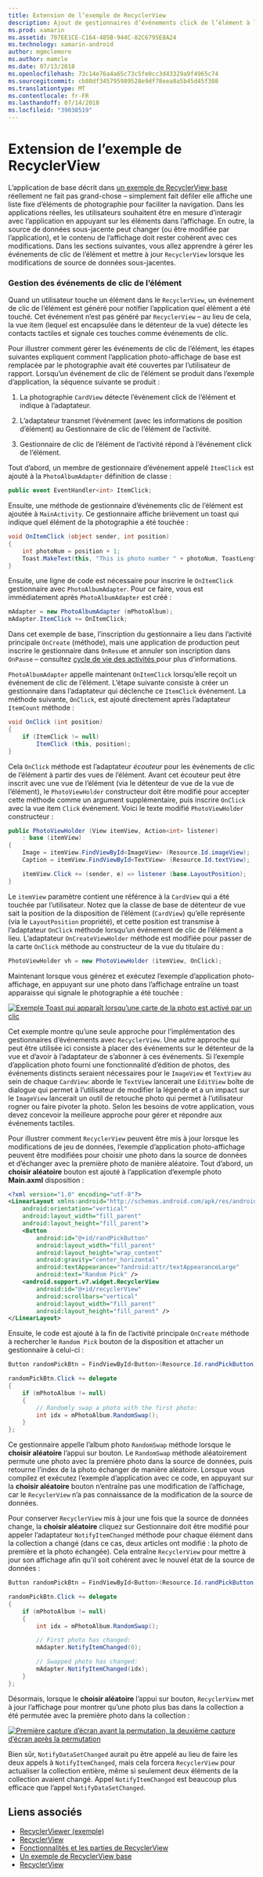 ```yaml
---
title: Extension de l’exemple de RecyclerView
description: Ajout de gestionnaires d’événements click de l’élément à l’application d’exemple de RecyclerView.
ms.prod: xamarin
ms.assetid: 707EE1CE-C164-485B-944C-82C6795E8A24
ms.technology: xamarin-android
author: mgmclemore
ms.author: mamcle
ms.date: 07/13/2018
ms.openlocfilehash: 73c14e76a4a65c73c5fe0cc3d43329a9f4965c74
ms.sourcegitcommit: cb80df345795989528e9df78eea8a5b45d45f308
ms.translationtype: MT
ms.contentlocale: fr-FR
ms.lasthandoff: 07/14/2018
ms.locfileid: "39038519"
---
```

# <a name="extending-the-recyclerview-example"></a>Extension de l’exemple de RecyclerView


L’application de base décrit dans [un exemple de RecyclerView base](~/android/user-interface/layouts/recycler-view/recyclerview-example.md) réellement ne fait pas grand-chose &ndash; simplement fait défiler elle affiche une liste fixe d’éléments de photographie pour faciliter la navigation. Dans les applications réelles, les utilisateurs souhaitent être en mesure d’interagir avec l’application en appuyant sur les éléments dans l’affichage. En outre, la source de données sous-jacente peut changer (ou être modifiée par l’application), et le contenu de l’affichage doit rester cohérent avec ces modifications. Dans les sections suivantes, vous allez apprendre à gérer les événements de clic de l’élément et mettre à jour `RecyclerView` lorsque les modifications de source de données sous-jacentes.


### <a name="handling-item-click-events"></a>Gestion des événements de clic de l’élément

Quand un utilisateur touche un élément dans le `RecyclerView`, un événement de clic de l’élément est généré pour notifier l’application quel élément a été touché. Cet événement n’est pas généré par `RecyclerView` &ndash; au lieu de cela, la vue item (lequel est encapsulée dans le détenteur de la vue) détecte les contacts tactiles et signale ces touches comme événements de clic.

Pour illustrer comment gérer les événements de clic de l’élément, les étapes suivantes expliquent comment l’application photo-affichage de base est remplacée par le photographie avait été couvertes par l’utilisateur de rapport. Lorsqu’un événement de clic de l’élément se produit dans l’exemple d’application, la séquence suivante se produit :

1.  La photographie `CardView` détecte l’événement click de l’élément et indique à l’adaptateur.

2.  L’adaptateur transmet l’événement (avec les informations de position d’élément) au Gestionnaire de clic de l’élément de l’activité.

3.  Gestionnaire de clic de l’élément de l’activité répond à l’événement click de l’élément.

Tout d’abord, un membre de gestionnaire d’événement appelé `ItemClick` est ajouté à la `PhotoAlbumAdapter` définition de classe :

```csharp
public event EventHandler<int> ItemClick;
```

Ensuite, une méthode de gestionnaire d’événements clic de l’élément est ajoutée à `MainActivity`.
Ce gestionnaire affiche brièvement un toast qui indique quel élément de la photographie a été touchée :

```csharp
void OnItemClick (object sender, int position)
{
    int photoNum = position + 1;
    Toast.MakeText(this, "This is photo number " + photoNum, ToastLength.Short).Show();
}

```

Ensuite, une ligne de code est nécessaire pour inscrire le `OnItemClick` gestionnaire avec `PhotoAlbumAdapter`. Pour ce faire, vous est immédiatement après `PhotoAlbumAdapter` est créé : 

```csharp
mAdapter = new PhotoAlbumAdapter (mPhotoAlbum);
mAdapter.ItemClick += OnItemClick;

```

Dans cet exemple de base, l’inscription du gestionnaire a lieu dans l’activité principale `OnCreate` (méthode), mais une application de production peut inscrire le gestionnaire dans `OnResume` et annuler son inscription dans `OnPause` &ndash; consultez [cycle de vie des activités ](~/android/app-fundamentals/activity-lifecycle/index.md) pour plus d’informations.

`PhotoAlbumAdapter` appelle maintenant `OnItemClick` lorsqu’elle reçoit un événement de clic de l’élément. L’étape suivante consiste à créer un gestionnaire dans l’adaptateur qui déclenche ce `ItemClick` événement. La méthode suivante, `OnClick`, est ajouté directement après l’adaptateur `ItemCount` méthode :

```csharp
void OnClick (int position)
{
    if (ItemClick != null)
        ItemClick (this, position);
}
```

Cela `OnClick` méthode est l’adaptateur *écouteur* pour les événements de clic de l’élément à partir des vues de l’élément. Avant cet écouteur peut être inscrit avec une vue de l’élément (via le détenteur de vue de la vue de l’élément), le `PhotoViewHolder` constructeur doit être modifié pour accepter cette méthode comme un argument supplémentaire, puis inscrire `OnClick` avec la vue item `Click` événement.
Voici le texte modifié `PhotoViewHolder` constructeur :

```csharp
public PhotoViewHolder (View itemView, Action<int> listener)
    : base (itemView)
{
    Image = itemView.FindViewById<ImageView> (Resource.Id.imageView);
    Caption = itemView.FindViewById<TextView> (Resource.Id.textView);

    itemView.Click += (sender, e) => listener (base.LayoutPosition);
}

```

Le `itemView` paramètre contient une référence à la `CardView` qui a été touchée par l’utilisateur. Notez que la classe de base de détenteur de vue sait la position de la disposition de l’élément (`CardView`) qu’elle représente (via le `LayoutPosition` propriété), et cette position est transmise à l’adaptateur `OnClick` méthode lorsqu’un événement de clic de l’élément a lieu. L’adaptateur `OnCreateViewHolder` méthode est modifiée pour passer de la carte `OnClick` méthode au constructeur de la vue du titulaire du :

```csharp
PhotoViewHolder vh = new PhotoViewHolder (itemView, OnClick);
```

Maintenant lorsque vous générez et exécutez l’exemple d’application photo-affichage, en appuyant sur une photo dans l’affichage entraîne un toast apparaisse qui signale le photographie a été touchée :

[![Exemple Toast qui apparaît lorsqu’une carte de la photo est activé par un clic](extending-the-example-images/01-photo-selected-sml.png)](extending-the-example-images/01-photo-selected.png#lightbox)

Cet exemple montre qu’une seule approche pour l’implémentation des gestionnaires d’événements avec `RecyclerView`. Une autre approche qui peut être utilisée ici consiste à placer des événements sur le détenteur de la vue et d’avoir à l’adaptateur de s’abonner à ces événements. Si l’exemple d’application photo fourni une fonctionnalité d’édition de photos, des événements distincts seraient nécessaires pour le `ImageView` et `TextView` au sein de chaque `CardView`: aborde le `TextView` lancerait une `EditView` boîte de dialogue qui permet à l’utilisateur de modifier la légende et a un impact sur le `ImageView` lancerait un outil de retouche photo qui permet à l’utilisateur rogner ou faire pivoter la photo. Selon les besoins de votre application, vous devez concevoir la meilleure approche pour gérer et répondre aux événements tactiles.

Pour illustrer comment `RecyclerView` peuvent être mis à jour lorsque les modifications de jeu de données, l’exemple d’application photo-affichage peuvent être modifiées pour choisir une photo dans la source de données et d’échanger avec la première photo de manière aléatoire. Tout d’abord, un **choisir aléatoire** bouton est ajouté à l’application d’exemple photo **Main.axml** disposition :

```xml
<?xml version="1.0" encoding="utf-8"?>
<LinearLayout xmlns:android="http://schemas.android.com/apk/res/android"
    android:orientation="vertical"
    android:layout_width="fill_parent"
    android:layout_height="fill_parent">
    <Button
        android:id="@+id/randPickButton"
        android:layout_width="fill_parent"
        android:layout_height="wrap_content"
        android:gravity="center_horizontal"
        android:textAppearance="?android:attr/textAppearanceLarge"
        android:text="Random Pick" />
    <android.support.v7.widget.RecyclerView
        android:id="@+id/recyclerView"
        android:scrollbars="vertical"
        android:layout_width="fill_parent"
        android:layout_height="fill_parent" />
</LinearLayout>
```

Ensuite, le code est ajouté à la fin de l’activité principale `OnCreate` méthode à rechercher le `Random Pick` bouton de la disposition et attacher un gestionnaire à celui-ci :

```csharp
Button randomPickBtn = FindViewById<Button>(Resource.Id.randPickButton);

randomPickBtn.Click += delegate
{
    if (mPhotoAlbum != null)
    {
        // Randomly swap a photo with the first photo:
        int idx = mPhotoAlbum.RandomSwap();
    }
};

```

Ce gestionnaire appelle l’album photo `RandomSwap` méthode lorsque le **choisir aléatoire** l’appui sur bouton. Le `RandomSwap` méthode aléatoirement permute une photo avec la première photo dans la source de données, puis retourne l’index de la photo échanger de manière aléatoire. Lorsque vous compilez et exécutez l’exemple d’application avec ce code, en appuyant sur la **choisir aléatoire** bouton n’entraîne pas une modification de l’affichage, car le `RecyclerView` n’a pas connaissance de la modification de la source de données.

Pour conserver `RecyclerView` mis à jour une fois que la source de données change, la **choisir aléatoire** cliquez sur Gestionnaire doit être modifié pour appeler l’adaptateur `NotifyItemChanged` méthode pour chaque élément dans la collection a changé (dans ce cas, deux articles ont modifié : la photo de première et la photo échangée). Cela entraîne `RecyclerView` pour mettre à jour son affichage afin qu’il soit cohérent avec le nouvel état de la source de données :

```csharp
Button randomPickBtn = FindViewById<Button>(Resource.Id.randPickButton);

randomPickBtn.Click += delegate
{
    if (mPhotoAlbum != null)
    {
        int idx = mPhotoAlbum.RandomSwap();

        // First photo has changed:
        mAdapter.NotifyItemChanged(0);

        // Swapped photo has changed:
        mAdapter.NotifyItemChanged(idx);
    }
};

```

Désormais, lorsque le **choisir aléatoire** l’appui sur bouton, `RecyclerView` met à jour l’affichage pour montrer qu’une photo plus bas dans la collection a été permutée avec la première photo dans la collection :

[![Première capture d’écran avant la permutation, la deuxième capture d’écran après la permutation](extending-the-example-images/02-random-pick-sml.png)](extending-the-example-images/02-random-pick.png#lightbox)

Bien sûr, `NotifyDataSetChanged` aurait pu être appelé au lieu de faire les deux appels à `NotifyItemChanged`, mais cela forcera `RecyclerView` pour actualiser la collection entière, même si seulement deux éléments de la collection avaient changé. Appel `NotifyItemChanged` est beaucoup plus efficace que l’appel `NotifyDataSetChanged`.


## <a name="related-links"></a>Liens associés

- [RecyclerViewer (exemple)](https://developer.xamarin.com/samples/monodroid/android5.0/RecyclerViewer)
- [RecyclerView](~/android/user-interface/layouts/recycler-view/index.md)
- [Fonctionnalités et les parties de RecyclerView](~/android/user-interface/layouts/recycler-view/parts-and-functionality.md)
- [Un exemple de RecyclerView base](~/android/user-interface/layouts/recycler-view/recyclerview-example.md)
- [RecyclerView](https://developer.android.com/reference/android/support/v7/widget/RecyclerView.html)
